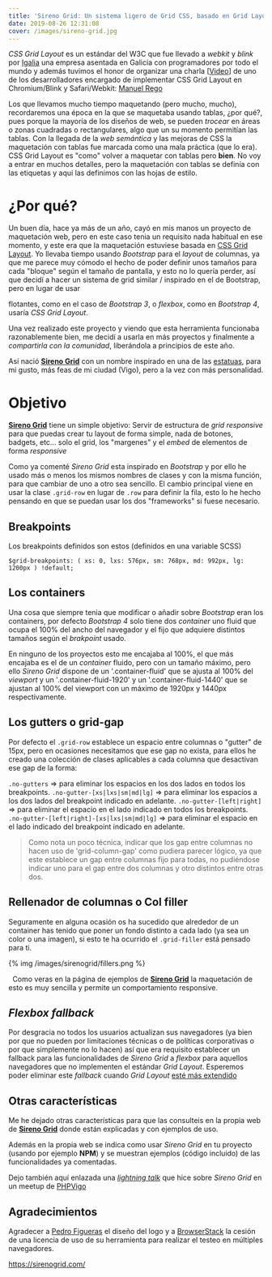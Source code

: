```yaml
---
title: 'Sireno Grid: Un sistema ligero de Grid CSS, basado en Grid Layout'
date: 2019-08-26 12:31:08
cover: /images/sireno-grid.jpg
---
```


_CSS Grid Layout_ es un estándar del W3C que fue llevado a _webkit_ y _blink_ por [Igalia](https://igalia.com) una empresa asentada en Galicia con programadores por todo el mundo y además tuvimos el honor de organizar una charla [[Video](https://www.youtube.com/watch?v=NbeP64e8DZQ)] de uno de los desarrolladores encargado de implementar CSS Grid Layout en Chromium/Blink y Safari/Webkit: [Manuel Rego](https://blogs.igalia.com/mrego/resources/)

Los que llevamos mucho tiempo maquetando (pero mucho, mucho), recordaremos una época en la que se maquetaba usando tablas, ¿por qué?, pues porque la mayoría de los diseños de web, se pueden _trocear_ en áreas o zonas cuadradas o rectangulares, algo que un su momento permitían las tablas. Con la llegada de la _web semántica_ y las mejoras de CSS la maquetación con tablas fue marcada como una mala práctica (que lo era). CSS Grid Layout es "como" volver a maquetar con tablas pero **bien**. No voy a entrar en muchos detalles, pero la maquetación con tablas se definía con las etiquetas y aquí las definimos con las hojas de estilo.

# ¿Por qué?

Un buen día, hace ya más de un año, cayó en mis manos un proyecto de maquetación web, pero en este caso tenia un requisito nada habitual en ese momento, y este era que la maquetación estuviese basada en [CSS Grid Layout](https://developer.mozilla.org/es/docs/Web/CSS/CSS_Grid_Layout). Yo llevaba tiempo usando _Bootstrap_ para el _layout_ de columnas, ya que me parece muy cómodo el hecho de poder definir unos tamaños para cada "bloque" según el tamaño de pantalla, y esto no lo quería perder, así que decidí a hacer un sistema de grid similar / inspirado en el de Bootstrap, pero en lugar de usar _<div>_ flotantes, como en el caso de _Bootstrap 3_, o _flexbox_, como en _Bootstrap 4_, usaría *CSS Grid Layout*.

Una vez realizado este proyecto y viendo que esta herramienta funcionaba razonablemente bien, me decidí a usarla en más proyectos y finalmente a *compartirla con la comunidad*, liberándola a principios de este año.

Así nació **[Sireno Grid](https://sirenogrid.com)** con un nombre inspirado en una de las [estatuas](https://es.wikipedia.org/wiki/El_Sireno), para mi gusto, más feas de mi ciudad (Vigo), pero a la vez con más personalidad.

# Objetivo

**[Sireno Grid](https://sirenogrid.com)** tiene un simple objetivo: Servir de estructura de _grid responsive_ para que puedas crear tu layout de forma simple, nada de botones, badgets, etc... solo el grid,  los "margenes" y el _embed_ de elementos de forma _responsive_

Como ya comenté _Sireno Grid_ esta inspirado en _Bootstrap_ y por ello he usado más o menos los mismos nombres de clases y con la misma función, para que cambiar de uno a otro sea sencillo. El cambio principal viene en usar la clase `.grid-row` en lugar de `.row` para definir la fila, esto lo he hecho pensando en que se puedan usar los dos "frameworks" si fuese necesario.  

## Breakpoints
Los breakpoints definidos son estos (definidos en una variable SCSS)

`
$grid-breakpoints: (
  xs: 0,
  lxs: 576px,
  sm: 768px,
  md: 992px,
  lg: 1200px
) !default;
`

## Los containers
Una cosa que siempre tenia que modificar o añadir sobre _Bootstrap_ eran los containers, por defecto _Bootstrap 4_ solo tiene dos _container_ uno fluid que ocupa el 100% del ancho del navegador y el fijo que adquiere distintos tamaños según el _brakpoint_ usado.

En ninguno de los proyectos esto me encajaba al 100%, el que más encajaba es el de un _container_ fluido, pero con un tamaño máximo, pero ello _Sireno Grid_ dispone de un '.container-fluid' que se ajusta al 100% del _viewport_ y un '.container-fluid-1920' y un '.container-fluid-1440' que se ajustan al 100% del viewport con un máximo de 1920px y 1440px respectivamente.

## Los gutters o grid-gap

Por defecto el `.grid-row` establece un espacio entre columnas o "gutter" de 15px, pero en ocasiones necesitamos que ese gap no exista, para ellos he creado una colección de clases aplicables a cada columna que desactivan ese gap de la forma:

`.no-gutters` => para eliminar los espacios en los dos lados en todos los breakpoints.
`.no-gutter-[xs|lxs|sm|md|lg]` => para eliminar los espacios a los dos lados del breakpoint indicado en adelante.
`.no-gutter-[left|right]` => para eliminar el espacio en el lado indicado en todos los breakpoints.
`.no-gutter-[left|right]-[xs|lxs|sm|md|lg]` => para eliminar el espacio en el lado indicado del breakpoint indicado en adelante.

> Como nota un poco técnica, indicar que los gap entre columnas no hacen uso de 'grid-column-gap' como pudiera parecer lógico, ya que este establece un gap entre columnas fijo para todas, no pudiéndose indicar uno para el gap entre dos columnas y otro distintos entre otras dos.

## Rellenador de columnas o Col filler
Seguramente en alguna ocasión os ha sucedido que alrededor de un container has tenido que poner un fondo distinto a cada lado (ya sea un color o una imagen), si esto te ha ocurrido el `.grid-filler` está pensado para ti.

{% img /images/sirenogrid/fillers.png %}

&nbsp; 
Como veras en la página de ejemplos de **[Sireno Grid](https://sirenogrid.com)** la maquetación de esto es muy sencilla y permite un comportamiento responsive.


## _Flexbox fallback_
Por desgracia no todos los usuarios actualizan sus navegadores (ya bien por que no pueden por limitaciones técnicas o de políticas corporativas o por que simplemente no lo hacen) así que era requisito establecer un fallback para las funcionalidades de _Sireno Grid_ a _flexbox_ para aquellos navegadores que no implementen el estándar _Grid Layout_. Esperemos poder eliminar este _fallback_ cuando _Grid Layout_ [esté más extendido](https://caniuse.com/#feat=css-grid)

## Otras características
   
Me he dejado otras características para que las consulteis en la propia web de **[Sireno Grid](https://sirenogrid.com)** donde están explicadas y con ejemplos de uso.

Además en la propia web se indica como usar _Sireno Grid_ en tu proyecto (usando por ejemplo **NPM**) y se muestran ejemplos (código incluido) de las funcionalidades ya comentadas.

Dejo también aquí enlazada una [_lightning talk_](https://docs.google.com/presentation/d/18dWK5St8n-9aRmVK27_BSt78rnnEqjbVPBwlPxGsC48/edit?usp=sharing) que hice sobre _Sireno Grid_ en un meetup de [PHPVigo](https://www.meetup.com/es-ES/PHPVigo/)


## Agradecimientos
   
Agradecer a [Pedro Figueras](https://pedrofiguera.com) el diseño del logo y a [BrowserStack](https://www.browserstack.com/) la cesión de una licencia de uso de su herramienta para realizar el testeo en múltiples navegadores.


https://sirenogrid.com/



 





 


